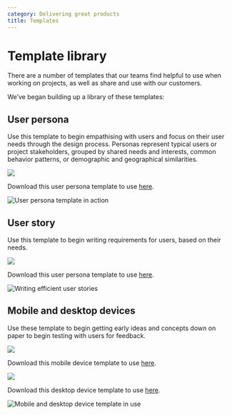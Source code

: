 ```yaml
---
category: Delivering great products
title: Templates
---
```


# Template library

There are a number of templates that our teams find helpful to use when working on projects, as well as share and use with our customers.

We’ve began building up a library of these templates:

## User persona
Use this template to begin empathising with users and focus on their user needs through the design process. Personas represent typical users or project stakeholders, grouped by shared needs and interests, common behavior patterns, or demographic and geographical similarities.

![](https://s3-eu-west-1.amazonaws.com/unboxed-web-image-uploader/5fe0a5a24b7771c5fede5e779686c861.png)

Download this user persona template to use [here](https://drive.google.com/file/d/1gbpU6jiHsTmvGmqttMA83UN9X4haDdAI/view?usp=sharing).

![User persona template in action](https://s3-eu-west-1.amazonaws.com/unboxed-web-image-uploader/5cf5d9fc932bf547c0e6502bd3f03d90.png)

## User story
Use this template to begin writing requirements for users, based on their needs.

![](https://s3-eu-west-1.amazonaws.com/unboxed-web-image-uploader/712e9cbc3b9295a309b63ec1dfd7f301.png)

Download this user persona template to use [here](https://drive.google.com/file/d/1eQi59mAbH8My05o-mbtzogL4fYDBhCE6/view?usp=sharing).

![Writing efficient user stories](https://s3-eu-west-1.amazonaws.com/unboxed-web-image-uploader/47edd2d886f0a66664eaf27bbd8f051e.png)

## Mobile and desktop devices
Use these template to begin getting early ideas and concepts down on paper to begin testing with users for feedback.

![](https://s3-eu-west-1.amazonaws.com/unboxed-web-image-uploader/912ac453775b67b236669b1d2738cae1.png)

Download this mobile device template to use [here](https://drive.google.com/file/d/1bvKVURDT6ZGeoiT5IGdh5ICUGVAOq8j2/view?usp=sharing).

![](https://s3-eu-west-1.amazonaws.com/unboxed-web-image-uploader/feb05352be332801556013ccffd21208.png)

Download this desktop device template to use [here](https://drive.google.com/file/d/1CDJWduqfbUG8Jwyh_05J92lQ6wGR8a0V/view?usp=sharing).

![Mobile and desktop device template in use](https://s3-eu-west-1.amazonaws.com/unboxed-web-image-uploader/cca5c29a6e5fc85129355290232f80dc.png)
